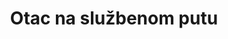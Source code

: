 ---
slug:              "otac-na-sluzbenom-putu"
layout:            knjiga
title:             "Otac na službenom putu"
authors:           "Abdulah Sidran"
goodreads_id:      "11834536"
img:               "https://images.gr-assets.com/books/1424293411l/11834536.jpg"
excerpt:           "Tužno. Literaturna građa (pripovetka ?) na početku knjižice mi je delovala sirovije i istinskije nego filmski scenario 
                    u nastavku, ali oba bolno slikovito prikazuju ljudsku nesreću i siromaštvo kroz oči deteta."
categories:        ['knjige']
animation:
  url: /assets/img/book.gif
  width: 300
  height: 244
tags:
  - aaa-Abdulah-Sidran
  - bbb-scenario
  - bbb-drama
  - bbb-SFRJ
  
---